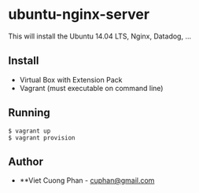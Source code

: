 # ubuntu-nginx-server

This will install the Ubuntu 14.04 LTS, Nginx, Datadog, ...

## Install

* Virtual Box with Extension Pack
* Vagrant (must executable on command line)

## Running

```
$ vagrant up
$ vagrant provision
```

## Author

* **Viet Cuong Phan - cuphan@gmail.com